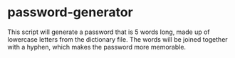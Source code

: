 # password-generator
This script will generate a password that is 5 words long, made up of lowercase letters from the dictionary file. The words will be joined together with a hyphen, which makes the password more memorable.
